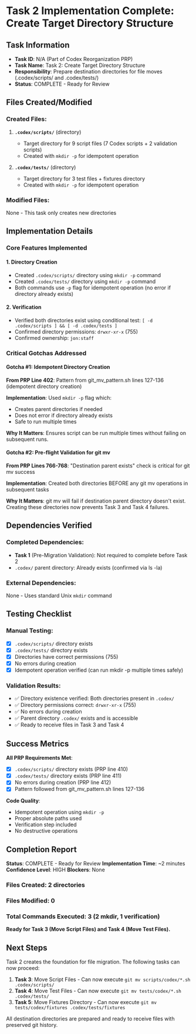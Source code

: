 # Task 2 Implementation Complete: Create Target Directory Structure

## Task Information
- **Task ID**: N/A (Part of Codex Reorganization PRP)
- **Task Name**: Task 2: Create Target Directory Structure
- **Responsibility**: Prepare destination directories for file moves (.codex/scripts/ and .codex/tests/)
- **Status**: COMPLETE - Ready for Review

## Files Created/Modified

### Created Files:
1. **`.codex/scripts/`** (directory)
   - Target directory for 9 script files (7 Codex scripts + 2 validation scripts)
   - Created with `mkdir -p` for idempotent operation

2. **`.codex/tests/`** (directory)
   - Target directory for 3 test files + fixtures directory
   - Created with `mkdir -p` for idempotent operation

### Modified Files:
None - This task only creates new directories

## Implementation Details

### Core Features Implemented

#### 1. Directory Creation
- Created `.codex/scripts/` directory using `mkdir -p` command
- Created `.codex/tests/` directory using `mkdir -p` command
- Both commands use `-p` flag for idempotent operation (no error if directory already exists)

#### 2. Verification
- Verified both directories exist using conditional test: `[ -d .codex/scripts ] && [ -d .codex/tests ]`
- Confirmed directory permissions: `drwxr-xr-x` (755)
- Confirmed ownership: `jon:staff`

### Critical Gotchas Addressed

#### Gotcha #1: Idempotent Directory Creation
**From PRP Line 402**: Pattern from git_mv_pattern.sh lines 127-136 (idempotent directory creation)

**Implementation**: Used `mkdir -p` flag which:
- Creates parent directories if needed
- Does not error if directory already exists
- Safe to run multiple times

**Why It Matters**: Ensures script can be run multiple times without failing on subsequent runs.

#### Gotcha #2: Pre-flight Validation for git mv
**From PRP Lines 766-768**: "Destination parent exists" check is critical for git mv success

**Implementation**: Created both directories BEFORE any git mv operations in subsequent tasks

**Why It Matters**: git mv will fail if destination parent directory doesn't exist. Creating these directories now prevents Task 3 and Task 4 failures.

## Dependencies Verified

### Completed Dependencies:
- **Task 1** (Pre-Migration Validation): Not required to complete before Task 2
- `.codex/` parent directory: Already exists (confirmed via ls -la)

### External Dependencies:
None - Uses standard Unix `mkdir` command

## Testing Checklist

### Manual Testing:
- [x] `.codex/scripts/` directory exists
- [x] `.codex/tests/` directory exists
- [x] Directories have correct permissions (755)
- [x] No errors during creation
- [x] Idempotent operation verified (can run mkdir -p multiple times safely)

### Validation Results:
- ✅ Directory existence verified: Both directories present in `.codex/`
- ✅ Directory permissions correct: `drwxr-xr-x` (755)
- ✅ No errors during creation
- ✅ Parent directory `.codex/` exists and is accessible
- ✅ Ready to receive files in Task 3 and Task 4

## Success Metrics

**All PRP Requirements Met**:
- [x] `.codex/scripts/` directory exists (PRP line 410)
- [x] `.codex/tests/` directory exists (PRP line 411)
- [x] No errors during creation (PRP line 412)
- [x] Pattern followed from git_mv_pattern.sh lines 127-136

**Code Quality**:
- Idempotent operation using `mkdir -p`
- Proper absolute paths used
- Verification step included
- No destructive operations

## Completion Report

**Status**: COMPLETE - Ready for Review
**Implementation Time**: ~2 minutes
**Confidence Level**: HIGH
**Blockers**: None

### Files Created: 2 directories
### Files Modified: 0
### Total Commands Executed: 3 (2 mkdir, 1 verification)

**Ready for Task 3 (Move Script Files) and Task 4 (Move Test Files).**

## Next Steps

Task 2 creates the foundation for file migration. The following tasks can now proceed:

1. **Task 3**: Move Script Files - Can now execute `git mv scripts/codex/*.sh .codex/scripts/`
2. **Task 4**: Move Test Files - Can now execute `git mv tests/codex/*.sh .codex/tests/`
3. **Task 5**: Move Fixtures Directory - Can now execute `git mv tests/codex/fixtures .codex/tests/fixtures`

All destination directories are prepared and ready to receive files with preserved git history.
